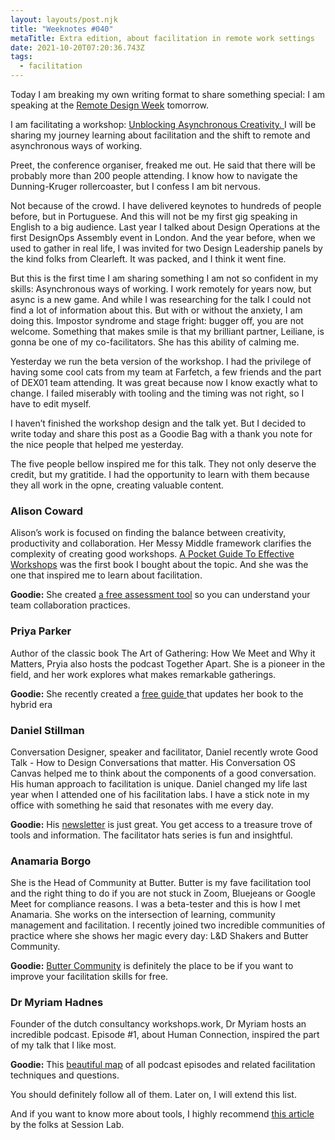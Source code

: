 ```yaml
---
layout: layouts/post.njk
title: "Weeknotes #040"
metaTitle: Extra edition, about facilitation in remote work settings
date: 2021-10-20T07:20:36.743Z
tags:
  - facilitation
---
```

Today I am breaking my own writing format to share something special: I am speaking at the [Remote Design Week](https://remotedesignweek.com) tomorrow. 

I am facilitating a workshop: [Unblocking Asynchronous Creativity. ](https://remotedesignweek.com/speakers/daniel-souza/)I will be sharing my journey learning about facilitation and the shift to remote and asynchronous ways of working. 

Preet, the conference organiser, freaked me out. He said that there will be probably more than 200 people attending. I know how to navigate the Dunning-Kruger rollercoaster, but I confess I am bit nervous.

Not because of the crowd. I have delivered keynotes to hundreds of people before, but in Portuguese. And this will not be my first gig speaking in English to a big audience. Last year I talked about Design Operations at the first DesignOps Assembly event in London. And the year before, when we used to gather in real life, I was invited for two Design Leadership panels by the kind folks from Clearleft. It was packed, and I think it went fine. 

But this is the first time I am sharing something I am not so confident in my skills: Asynchronous ways of working. I work remotely for years now, but async is a new game.  And while I was researching for the talk I could not find a lot of information about this.  But with or without the anxiety, I am doing this. Impostor syndrome and stage fright: bugger off, you are not welcome. Something that makes smile is that my brilliant partner, Leiliane, is gonna be one of my co-facilitators. She has this ability of calming me.   

Yesterday we run the beta version of the workshop. I had the privilege of having some cool cats from my team at Farfetch,  a few friends and the part of DEX01 team attending.  It was great because now I know exactly what to change. I failed miserably with tooling and the timing was not right, so I have to edit myself.  

I haven’t finished the workshop design and the talk yet. But I decided to write today and share this post as a Goodie Bag with a thank you note for the nice people that helped me yesterday. 

The five people bellow inspired me for this talk. They not only deserve the credit, but my gratitide. I had the opportunity to learn with them because they all work in the opne, creating valuable content. 

### Alison Coward

Alison’s work is focused on finding the balance between creativity, productivity and collaboration. Her Messy Middle framework clarifies the complexity of creating good workshops. [A Pocket Guide To Effective Workshops](https://bracketcreative.co.uk/book-effective-workshops/) was the first book I bought about the topic. And she was the one that inspired me to learn about facilitation.  

**Goodie:** She created [a free assessment tool](https://bracketcreative.co.uk/team-assessment/) so you can understand your team collaboration practices.

### Priya Parker

Author of the classic book The Art of Gathering: How We Meet and Why it Matters, Pryia also hosts the podcast Together Apart. She is a pioneer in the field, and her work explores what makes remarkable gatherings.

**Goodie:** She recently created a [free guide ](https://www.priyaparker.com/gathering-guide)that updates her book to the hybrid era 

### Daniel Stillman

Conversation Designer, speaker and facilitator, Daniel recently wrote Good Talk - How to Design Conversations that matter. His Conversation OS Canvas helped me to think about the components of a good conversation. His human approach to facilitation is unique. Daniel changed my life last year when I attended one of his facilitation labs. I have a stick note in my office with something he said that resonates with me every day. 

**Goodie:** His [newsletter](https://www.danielstillman.com) is just great. You get access to a treasure trove of tools and information. The facilitator hats series is fun and insightful. 

### Anamaria Borgo

She is the Head of Community at Butter. Butter is my fave facilitation tool and the right thing to do if you are not stuck in Zoom, Bluejeans or Google Meet for compliance reasons. I was a beta-tester and this is how I met Anamaria. She works on the intersection of learning, community management and facilitation. I recently joined two incredible communities of practice where she shows her magic every day: L&D Shakers and Butter Community.  

**Goodie:** [Butter Community](https://community.butter.us/home) is definitely the place to be if you want to improve your facilitation skills for free. 

### Dr Myriam Hadnes

Founder of the dutch consultancy workshops.work, Dr Myriam hosts an incredible podcast. Episode #1, about Human Connection, inspired the part of my talk that I like most.

**Goodie:** This [beautiful map](https://app.mural.co/t/workshopswork1562/m/workshopswork1562/1586853789131/80b9aff6d8e4e4660d19dd7233d636a2bab9747a?sender=d9b7c7a3-67c2-49ce-b6ab-bf622f2a5110) of all podcast episodes and related facilitation techniques and questions.

You should definitely follow all of them. Later on, I will extend this list. 

And if you want to know more about tools, I highly recommend [this article](https://www.sessionlab.com/blog/online-tools-for-workshops/) by the folks at Session Lab.